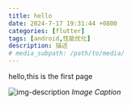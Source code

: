 ```yaml
---
title: hello
date: 2024-7-17 19:31:44 +0800
categories: [flutter]
tags: [android,性能优化] 
description: 描述
# media_subpath: /path/to/media/
---
```

hello,this is the first page

![img-description](https://rd-wang.github.io/assets/img/favicons/android-chrome-512x512.png)
_Image Caption_